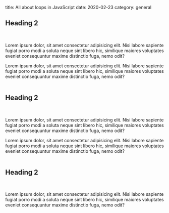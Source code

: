 title: All about loops in JavaScript
date: 2020-02-23
category: general

## Heading 2
<br />

Lorem ipsum dolor, sit amet consectetur adipisicing elit. Nisi labore sapiente fugiat porro modi a soluta neque sint libero hic, similique maiores voluptates eveniet consequuntur maxime distinctio fuga, nemo odit?

Lorem ipsum dolor, sit amet consectetur adipisicing elit. Nisi labore sapiente fugiat porro modi a soluta neque sint libero hic, similique maiores voluptates eveniet consequuntur maxime distinctio fuga, nemo odit?
<br/>
<br/>
## Heading 2
<br />

Lorem ipsum dolor, sit amet consectetur adipisicing elit. Nisi labore sapiente fugiat porro modi a soluta neque sint libero hic, similique maiores voluptates eveniet consequuntur maxime distinctio fuga, nemo odit?

Lorem ipsum dolor, sit amet consectetur adipisicing elit. Nisi labore sapiente fugiat porro modi a soluta neque sint libero hic, similique maiores voluptates eveniet consequuntur maxime distinctio fuga, nemo odit?
<br/>
<br/>
## Heading 2
<br />

Lorem ipsum dolor, sit amet consectetur adipisicing elit. Nisi labore sapiente fugiat porro modi a soluta neque sint libero hic, similique maiores voluptates eveniet consequuntur maxime distinctio fuga, nemo odit?

